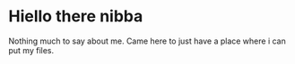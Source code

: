 # Hiello there nibba

Nothing much to say about me.
Came here to just have a place where i can put my files.
